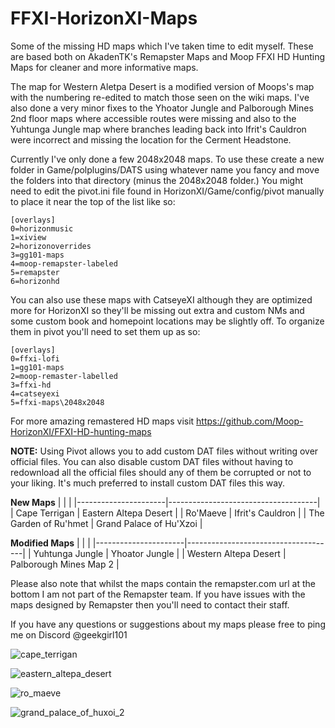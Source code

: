 # FFXI-HorizonXI-Maps
Some of the missing HD maps which I've taken time to edit myself.  These are based both on AkadenTK's Remapster Maps and Moop FFXI HD Hunting Maps for cleaner and more informative maps.

The map for Western Aletpa Desert is a modified version of Moops's map with the numbering re-edited to match those seen on the wiki maps.  I've also done a very minor fixes to the Yhoator Jungle and Palborough Mines 2nd floor maps where accessible routes were missing and also to the Yuhtunga Jungle map where branches leading back into Ifrit's Cauldron were incorrect and missing the location for the Cerment Headstone.

Currently I've only done a few 2048x2048 maps.  To use these create a new folder in Game/polplugins/DATS using whatever name you fancy and move the folders into that directory (minus the 2048x2048 folder.)  You might need to edit the pivot.ini file found in HorizonXI/Game/config/pivot manually to place it near the top of the list like so:

	[overlays]
	0=horizonmusic
	1=xiview
	2=horizonoverrides
	3=gg101-maps
	4=moop-remapster-labeled
	5=remapster
	6=horizonhd

You can also use these maps with CatseyeXI although they are optimized more for HorizonXI so they'll be missing out extra and custom NMs and some custom book and homepoint locations may be slightly off.  To organize them in pivot you'll need to set them up as so:

	[overlays]
	0=ffxi-lofi
	1=gg101-maps
	2=moop-remaster-labelled
	3=ffxi-hd
	4=catseyexi
	5=ffxi-maps\2048x2048

For more amazing remastered HD maps visit https://github.com/Moop-HorizonXI/FFXI-HD-hunting-maps

**NOTE:** Using Pivot allows you to add custom DAT files without writing over official files.  You can also disable custom DAT files without having to redownload all the official files should any of them be corrupted or not to your liking.  It's much preferred to install custom DAT files this way.

__New Maps__
|    <!-- -->          |        <!-- -->                     |
|----------------------|-------------------------------------|
| Cape Terrigan | Eastern Altepa Desert |
| Ro'Maeve | Ifrit's Cauldron |
| The Garden of Ru'hmet | Grand Palace of Hu'Xzoi |

__Modified Maps__
|    <!-- -->          |        <!-- -->                     |
|----------------------|-------------------------------------|
| Yuhtunga Jungle | Yhoator Jungle |
| Western Altepa Desert | Palborough Mines Map 2 | 

Please also note that whilst the maps contain the remapster.com url at the bottom I am not part of the Remapster team.  If you have issues with the maps designed by Remapster then you'll need to contact their staff.

If you have any questions or suggestions about my maps please free to ping me on Discord @geekgirl101

![cape_terrigan](https://github.com/user-attachments/assets/3443727e-20cf-495f-9ef0-097f7ec24120)

![eastern_altepa_desert](https://github.com/user-attachments/assets/0b9276c3-da17-4eca-b042-a67f8f9fde34)

![ro_maeve](https://github.com/user-attachments/assets/491a2acf-db46-4c89-b8ae-d610bd17793e)

![grand_palace_of_huxoi_2](https://github.com/user-attachments/assets/9560e2b1-2c5c-43d2-a6cb-ac95b0460bf9)
